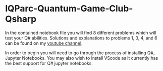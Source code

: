 # IQParc-Quantum-Game-Club-Qsharp

In the contained notebook file you will find 8 different problems which will test your Q# abilities. Solutions and explanations to problems 1, 3, 4, and 6 can be found on my [youtube channel](https://www.youtube.com/watch?v=wkQmHXVNqnE&list=PLROAKW42e8ig8txWQHGpPtZa7holXeYQr).

In order to begin you will need to go through the process of installing Q#, Jupyter Notebooks. You may also wish to install VScode as it currently has the best support for Q# jupyter notebooks.

